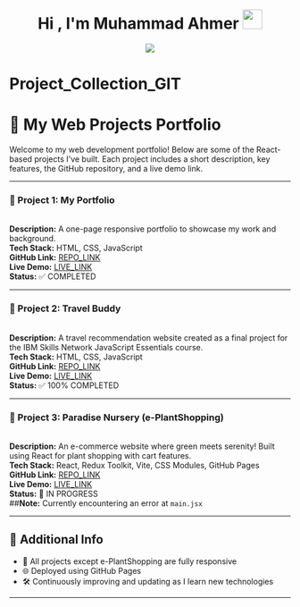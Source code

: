 <h1 align="center"><b>Hi , I'm Muhammad Ahmer </b><img src="https://media.giphy.com/media/hvRJCLFzcasrR4ia7z/giphy.gif" width="35"></h1>
<!--  -->
<p align="center">
  <a href="https://github.com/DenverCoder1/readme-typing-svg"><img src="https://readme-typing-svg.herokuapp.com?font=Time+New+Roman&amp;color=cyan&amp;size=25&amp;center=true&amp;vCenter=true&amp;width=600&amp;height=100&amp;lines=Assalamu+O+Alaikum+Warahmatullah..♥++;Undergraduate,;Computer+Science+Student,;IT+Support+Specialist,;Cybersecurity+Analyst/Enthusiast,;Love+to+learn+new+stuffs..&lt;3"></a>

# Project_Collection_GIT

# 🌱 My Web Projects Portfolio

Welcome to my web development portfolio! Below are some of the React-based projects I've built. Each project includes a short description, key features, the GitHub repository, and a live demo link.

---


### 📌 Project 1: **My Portfolio**
<br><b>Description:</b> A one-page responsive portfolio to showcase my work and background.<br>
<b>Tech Stack:</b> HTML, CSS, JavaScript<br>
<b>GitHub Link:</b> <a href="https://github.com/Ahmer-kun/myportfolio/">REPO_LINK</a><br>
<b>Live Demo:</b> <a href="https://ahmer-kun.github.io/myportfolio/">LIVE_LINK</a><br>
<b>Status:</b> ✅ COMPLETED

---

### 📌 Project 2: **Travel Buddy**
<br><b>Description:</b> A travel recommendation website created as a final project for the IBM Skills Network JavaScript Essentials course.<br>
<b>Tech Stack:</b> HTML, CSS, JavaScript<br>
<b>GitHub Link:</b> <a href="https://github.com/Ahmer-kun/Final-project-for-Travel-Recommendation">REPO_LINK</a><br>
<b>Live Demo:</b> <a href="https://ahmer-kun.github.io/Final-project-for-Travel-Recommendation/">LIVE_LINK</a><br>
<b>Status:</b> ✅ 100% COMPLETED

---

### 📌 Project 3: **Paradise Nursery (e-PlantShopping)**
<br><b>Description:</b> An e-commerce website where green meets serenity! Built using React for plant shopping with cart features.<br>
<b>Tech Stack:</b> React, Redux Toolkit, Vite, CSS Modules, GitHub Pages<br>
<b>GitHub Link:</b> <a href="https://github.com/Ahmer-kun/REACT-e-plantShopping">REPO_LINK</a><br>
<b>Live Demo:</b> <a href="https://ahmer-kun.github.io/REACT-e-plantShopping/">LIVE_LINK</a><br>
<b>Status:</b> 🚧 IN PROGRESS<br>
##<b>Note:</b> Currently encountering an error at `main.jsx`

---

## 🔗 Additional Info

- 💼 All projects except e-PlantShopping are fully responsive
- 🌐 Deployed using GitHub Pages
- 🛠️ Continuously improving and updating as I learn new technologies

---
